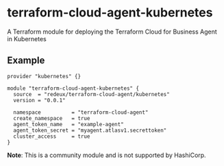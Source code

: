 # terraform-cloud-agent-kubernetes
A Terraform module for deploying the Terraform Cloud for Business Agent in Kubernetes


## Example
```hcl
provider "kubernetes" {}

module "terraform-cloud-agent-kubernetes" {
  source  = "redeux/terraform-cloud-agent/kubernetes"
  version = "0.0.1"

  namespace          = "terraform-cloud-agent"
  create_namespace   = true
  agent_token_name   = "example-agent"
  agent_token_secret = "myagent.atlasv1.secrettoken"
  cluster_access     = true
}
```

**Note**: This is a community module and is not supported by HashiCorp.